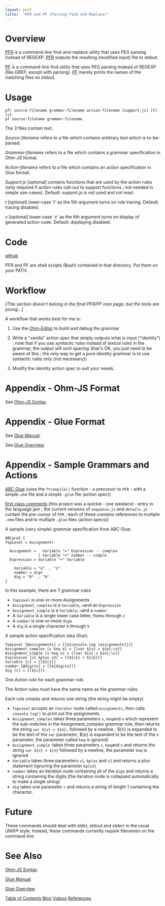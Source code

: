 ```yaml
---
layout: post
title:  "PFR and PF (Parsing Find and Replace)"
---
```

# Overview
<u>PFR</u> is a command-line find-and-replace utility that uses PEG parsing instead of REGEXP.  <u>PFR</u> outputs the resulting (modified input) file to stdout.

<u>PF</u> is a command-line find utility that uses PEG parsing instead of REGEXP (like GREP, except with parsing). <u>PF</u> merely prints the names of the matching files on stdout.

# Usage
```
pfr source-filename grammar-filename action-filename [support.js] [t] [v]
pf source-filename grammar-filename
```

The 3 files contain text.  

*Source-filename* refers to a file which contains arbitrary text which is to-be-parsed.

*Grammar-filename* refers to a file which contains a grammar specification in *Ohm-JS* format.

*Action-filename* refers to a file which contains an action specification in *Glue* format.

*Support.js* [optional] contains functions that are used by the action rules (only required if action rules call-out to support functions ; not needed in simple use-cases). Default: support.js is not used and not read.

*t* [optional] lower-case 't' as the 5th argument turns on rule tracing.  Default: tracing disabled.

*v* [optional] lower-case 'v' as the 6th argument turns on display of generated action code.  Default: displaying disabled.

# Code

[github](https://github.com/guitarvydas/parse)

PFR and PF are shell scripts (Bash) contained in that directory.  Put them on your PATH.

# Workflow

[*This section doesn't belong in the final PFR/PF man page, but the tools are young...*]

A workflow that works best for me is:

1. Use the [Ohm-Editor](https://ohmlang.github.io/editor/) to build and debug the grammar

2. Write a "vanilla" action spec that simply outputs what is input ("identity") ; note that if you use *syntactic rules* instead of *lexical rules* in the grammar, the output will omit spacing (that's OK, you just need to be aware of this ; the only way to get a pure identity grammar is to use syntactic rules only (not necessary))

3. Modify the *identity* action spec to suit your needs.

# Appendix - Ohm-JS Format

See [Ohm-JS Syntax](https://github.com/harc/ohm/blob/master/doc/syntax-reference.md).

# Appendix - Glue Format

See [Glue Manual](https://guitarvydas.github.io/2021/03/24/Glue-Manual.html).

See [Glue Overview](https://guitarvydas.github.io/2021/04/11/Glue-Tool.html).

# Appendix - Sample Grammars and Actions

[ABC Glue](https://guitarvydas.github.io/2021/09/15/ABC-Glue.html) (uses the `ftranpile()` function - a precursor to `PFR` - with a simple`.ohm` file and a simple `.glue` file (action spec))

[first class comments](https://github.com/guitarvydas/firstclasscomments) (this project was a quickie - one weekend - entry in the language jam ; the current versions of `sequence.js` and `details.js` contain the pre-cursor of `PFR` ; each of these contains references to multiple `.ohm` files and to multiple `.glue` files (action specs))



A sample (very simple) grammar specification from ABC Glue:

```
ABCgrok {
TopLevel = Assignment+

  Assignment =   Variable "=" Expression -- complex
               | Variable "=" number -- simple
  Expression = Variable "+" Variable

    Variable = "a" .. "z"
    number = dig+
    dig = "0" .. "9"
}
```

In this example, there are 7 grammar rules

- `TopLevel` is one-or-more Assignments
- `Assignment_complex` is a `Variable`, `=`and an `Expression`
- `Assignment_simple` is a `Variable`, `=`and a `number`
- A `Variable` is a single lower case letter, from`a` through `z`
- A `number` is one-or-more `dig`s
- A `dig` is a single character `0` through `9`

A sample action specification (aka Glue):

```
TopLevel [@assignments] = [[${console.log (assignments)}]]
Assignment_complex [v keq e] = [[var ${v} = ${e};\n]]
Assignment_simple [v keq n] = [[var ${v} = ${n};\n]]
Expression [v1 kplus v2] = [[${v1} + ${v2}]]
Variable [c] = [[${c}]]
number [@digits] = [[${digits}]]
dig [c] = [[${c}]]
```

One Action rule for each grammar rule.  

The Action rules must have the same name as the grammar rules.

Each rule creates and returns one string (the string might be empty).

- `TopLevel` accepts an `iterator` node called `assignments`, then calls `console.log()` to print out the assignments.
- `Assignment_complex` takes three parameters `v`, `keq`and `e` which represent the sub-matches in the Assignment_complex grammar rule, then returns the string `var ${v} = ${e};` followed by a newline ; ${v} is expanded to be the text of the `var` parameter, ${e} is expanded to be the text of the `e` parameter, the parameter called `keq` is ignored) 
- `Assignment_simple `takes three parameters `v`, `keq`and `n` and returns the string `var ${v} = ${n}` followed by a newline, the parameter `keq` is ignored
- `Variable` takes three parameters `v1`, `kplus` and `v2` and returns a plus statement (ignoring the parameter `kplus`)
- `number` takes an iteration node containing all of the `dig`s and returns a string containing the digits (the iteration node is collapsed automatically to make a single string)
- `dig` takes one parameter `c` and returns a string of length 1 containing the character.

# Future

These commands should deal with *stdin*, *stdout* and *stderr* in the usual UNIX® style.  Instead, these commands currently require filenames on the command line.

# See Also

[Ohm-JS Syntax](https://github.com/harc/ohm/blob/master/doc/syntax-reference.md).

[Glue Manual](https://guitarvydas.github.io/2021/03/24/Glue-Manual.html).

[Glue Overview](https://guitarvydas.github.io/2021/04/11/Glue-Tool.html).

[Table of Contents](https://guitarvydas.github.io/2021/12/10/Table-of-Contents-Dec-01-2021.html)
[Blog](https://guitarvydas.github.io)
[Videos](https://www.youtube.com/channel/UC9EJr0nKHwadbHUtc5zHdmQ/videos)
[References](https://guitarvydas.github.io/2021/01/14/References.html)

<script src="https://utteranc.es/client.js" 
        repo="guitarvydas/guitarvydas.github.io" 
        issue-term="pathname" 
        theme="github-light" 
        crossorigin="anonymous" 
        async> 
</script> 
